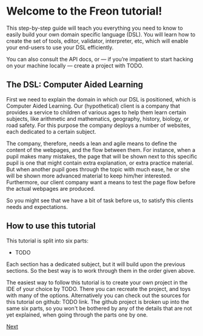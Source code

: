 # Welcome to the Freon tutorial!

This step-by-step guide will teach you everything you need to know to easily build your own domain specific language (DSL).
You will learn how to create the set of tools, editor, validator, interpreter, etc, which will enable your end-users to use your DSL efficiently.

You can also consult the API docs, or — if you’re impatient to start hacking on your machine locally — create a project with TODO.

## The DSL: Computer Aided Learning

First we need to explain the domain in which our DSL is positioned, which is Computer Aided Learning. Our (hypothetical) client is a company that provides
a service to children of various ages to help them learn certain subjects, like arithmetic and mathematics, geography, history, biology, or
road safety. For this purpose the company deploys a number of websites, each dedicated to a certain subject.

The company, therefore, needs a lean and agile means
to define the content of the webpages, and the flow between them. For instance, when a pupil makes many mistakes, the page that will be
shown next to this specific pupil is one that might contain extra explanation, or extra practice material. But when another pupil goes through the topic
with much ease, he or she will be shown more advanced material to keep him/her interested. Furthermore, our client company want a means to test the page
flow before the actual webpages are produced.

So you might see that we have a bit of task before us, to satisfy this clients needs and expectations.

## How to use this tutorial

This tutorial is split into six parts:

- TODO

Each section has a dedicated subject, but it will build upon the previous sections. So the best way is to work through them in the order given above.

The easiest way to follow this tutorial is to create your own project in the IDE of your choice by TODO. There you can recreate the project, and toys with many of the options.
Alternatively you can check out the sources for this tutorial on github: TODO link.
The github project is broken up into the same six parts, so you won't be bothered by any of the details that are not yet explained, when going through the parts one by one.

[Next](/Tutorial/Creating_your_DSL)
